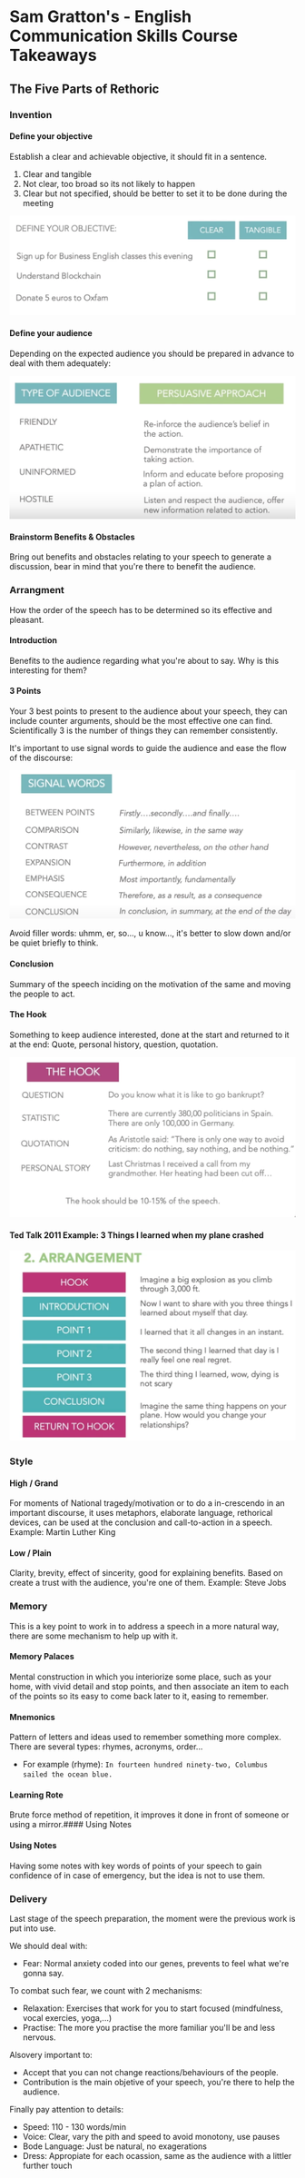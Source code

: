 # Sam Gratton's - English Communication Skills Course Takeaways

## 

## The Five Parts of Rethoric

### Invention

#### Define your objective

Establish a clear and achievable objective, it should fit in a sentence.

1. Clear and tangible
2. Not clear, too broad so its not likely to happen
3. Clear but not specified, should be better to set it to be done during the meeting

![Objetive Definition Examples](img/objetiveDefinition.png)

#### Define your audience

Depending on the expected audience you should be prepared in advance to deal with them adequately:

![Audience Types](img/audienceType.png)
#### Brainstorm Benefits & Obstacles
 
Bring out benefits and obstacles relating to your speech to generate a discussion, bear in mind that you're there to benefit the audience.

### Arrangment

How the order of the speech has to be determined so its effective and pleasant. 

#### Introduction

Benefits to the audience regarding what you're about to say. Why is this interesting for them?

#### 3 Points

Your 3 best points to present to the audience about your speech, they can include counter arguments, should be the most effective one can find.
Scientifically 3 is the number of things they can remember consistently.

It's important to use signal words to guide the audience and ease the flow of the discourse:

![Signal Words](img/signalWords.png)

Avoid filler words: uhmm, er, so..., u know..., it's better to slow down and/or be quiet briefly to think.

#### Conclusion

Summary of the speech inciding on the motivation of the same and moving the people to act.

#### The Hook

Something to keep audience interested, done at the start and returned to it at the end: Quote, personal history, question, quotation.

![Hook types](img/theHook.png)

#### Ted Talk 2011 Example: 3 Things I learned when my plane crashed
![Arrangment Example](img/arrangementExample.png)

### Style

#### High / Grand

For moments of National tragedy/motivation or to do a in-crescendo in an important discourse, it uses metaphors, elaborate language, rethorical devices, can be used at the conclusion and call-to-action in a speech.
Example: Martin Luther King

#### Low / Plain

Clarity, brevity, effect of sincerity, good for explaining benefits. Based on create a trust with the audience, you're one of them.
Example: Steve Jobs

### Memory

This is a key point to work in to address a speech in a more natural way, there are some mechanism to help up with it.

#### Memory Palaces

Mental construction in which you interiorize some place, such as your home, with vivid detail and stop points, and then associate an item to each of the points so its easy to come back later to it, easing to remember.

#### Mnemonics

Pattern of letters and ideas used to remember something more complex.
There are several types: rhymes, acronyms, order... 
- For example (rhyme): `In fourteen hundred ninety-two,
Columbus sailed the ocean blue.`

#### Learning Rote

Brute force method of repetition, it improves it done in front of someone or using a mirror.#### Using Notes

#### Using Notes

Having some notes with key words of points of your speech to gain confidence of in case of emergency, but the idea is not to use them.

### Delivery

Last stage of the speech preparation, the moment were the previous work is put into use.

We should deal with:

- Fear: Normal anxiety coded into our genes, prevents to feel what we're gonna say.

To combat such fear, we count with 2 mechanisms:

- Relaxation: Exercises that work for you to start focused (mindfulness, vocal exercies, yoga,...)
- Practise: The more you practise the more familiar you'll be and less nervous.

Alsovery important to:

- Accept that you can not change reactions/behaviours of the people.
- Contribution is the main objetive of your speech, you're there to help the audience.

Finally pay attention to details:

- Speed: 110 - 130 words/min
- Voice: Clear, vary the pith and speed to avoid monotony, use pauses
- Bode Language: Just be natural, no exagerations
- Dress: Appropiate for each ocassion, same as the audience with a littler further touch
